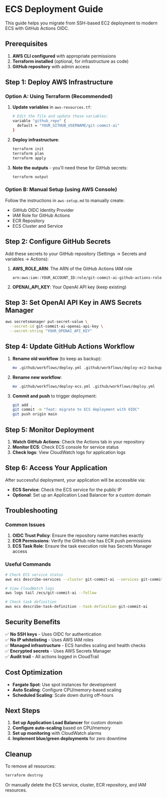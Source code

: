 # ECS Deployment Guide

This guide helps you migrate from SSH-based EC2 deployment to modern ECS with GitHub Actions OIDC.

## Prerequisites

1. **AWS CLI configured** with appropriate permissions
2. **Terraform installed** (optional, for infrastructure as code)
3. **GitHub repository** with admin access

## Step 1: Deploy AWS Infrastructure

### Option A: Using Terraform (Recommended)

1. **Update variables** in `aws-resources.tf`:
   ```bash
   # Edit the file and update these variables:
   variable "github_repo" {
     default = "YOUR_GITHUB_USERNAME/git-commit-ai"
   }
   ```

2. **Deploy infrastructure**:
   ```bash
   terraform init
   terraform plan
   terraform apply
   ```

3. **Note the outputs** - you'll need these for GitHub secrets:
   ```bash
   terraform output
   ```

### Option B: Manual Setup (using AWS Console)

Follow the instructions in `aws-setup.md` to manually create:
- GitHub OIDC Identity Provider
- IAM Role for GitHub Actions
- ECR Repository
- ECS Cluster and Service

## Step 2: Configure GitHub Secrets

Add these secrets to your GitHub repository (Settings → Secrets and variables → Actions):

1. **AWS_ROLE_ARN**: The ARN of the GitHub Actions IAM role
   ```
   arn:aws:iam::YOUR_ACCOUNT_ID:role/git-commit-ai-github-actions-role
   ```

2. **OPENAI_API_KEY**: Your OpenAI API key (keep existing)

## Step 3: Set OpenAI API Key in AWS Secrets Manager

```bash
aws secretsmanager put-secret-value \
  --secret-id git-commit-ai-openai-api-key \
  --secret-string "YOUR_OPENAI_API_KEY"
```

## Step 4: Update GitHub Actions Workflow

1. **Rename old workflow** (to keep as backup):
   ```bash
   mv .github/workflows/deploy.yml .github/workflows/deploy-ec2-backup.yml
   ```

2. **Rename new workflow**:
   ```bash
   mv .github/workflows/deploy-ecs.yml .github/workflows/deploy.yml
   ```

3. **Commit and push** to trigger deployment:
   ```bash
   git add .
   git commit -m "feat: migrate to ECS deployment with OIDC"
   git push origin main
   ```

## Step 5: Monitor Deployment

1. **Watch GitHub Actions**: Check the Actions tab in your repository
2. **Monitor ECS**: Check ECS console for service status
3. **Check logs**: View CloudWatch logs for application logs

## Step 6: Access Your Application

After successful deployment, your application will be accessible via:
- **ECS Service**: Check the ECS service for the public IP
- **Optional**: Set up an Application Load Balancer for a custom domain

## Troubleshooting

### Common Issues

1. **OIDC Trust Policy**: Ensure the repository name matches exactly
2. **ECR Permissions**: Verify the GitHub role has ECR push permissions
3. **ECS Task Role**: Ensure the task execution role has Secrets Manager access

### Useful Commands

```bash
# Check ECS service status
aws ecs describe-services --cluster git-commit-ai --services git-commit-ai

# View CloudWatch logs
aws logs tail /ecs/git-commit-ai --follow

# Check task definition
aws ecs describe-task-definition --task-definition git-commit-ai
```

## Security Benefits

✅ **No SSH keys** - Uses OIDC for authentication  
✅ **No IP whitelisting** - Uses AWS IAM roles  
✅ **Managed infrastructure** - ECS handles scaling and health checks  
✅ **Encrypted secrets** - Uses AWS Secrets Manager  
✅ **Audit trail** - All actions logged in CloudTrail  

## Cost Optimization

- **Fargate Spot**: Use spot instances for development
- **Auto Scaling**: Configure CPU/memory-based scaling
- **Scheduled Scaling**: Scale down during off-hours

## Next Steps

1. **Set up Application Load Balancer** for custom domain
2. **Configure auto-scaling** based on CPU/memory
3. **Set up monitoring** with CloudWatch alarms
4. **Implement blue/green deployments** for zero downtime

## Cleanup

To remove all resources:
```bash
terraform destroy
```

Or manually delete the ECS service, cluster, ECR repository, and IAM resources.